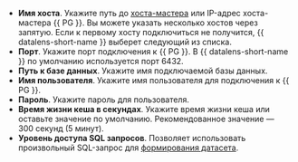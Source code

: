 * **Имя хоста**. Укажите путь до [хоста-мастера](https://www.postgresql.org/docs/16/runtime-config-replication.html#RUNTIME-CONFIG-REPLICATION-PRIMARY) или IP-адрес хоста-мастера {{ PG }}. Вы можете указать несколько хостов через запятую. Если к первому хосту подключиться не получится, {{ datalens-short-name }} выберет следующий из списка.
* **Порт**. Укажите порт подключения к {{ PG }}. В {{ datalens-short-name }} по умолчанию используется порт 6432.
* **Путь к базе данных**. Укажите имя подключаемой базы данных.
* **Имя пользователя**. Укажите имя пользователя для подключения к {{ PG }}.
* **Пароль**. Укажите пароль для пользователя.
* **Время жизни кеша в секундах**. Укажите время жизни кеша или оставьте значение по умолчанию. Рекомендованное значение — 300 секунд (5 минут).
* **Уровень доступа SQL запросов**. Позволяет использовать произвольный SQL-запрос для [формирования датасета](../../datalens/concepts/dataset/settings.md#sql-request-in-datatset).

